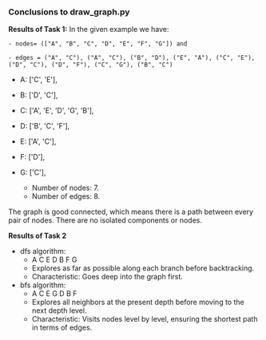 ### Conclusions to  draw_graph.py
**Results of Task 1:**
In the given example we have: 

    - nodes= (["A", "B", "C", "D", "E", "F", "G"]) and
    
    - edges = ("A", "C"), ("A", "C"), ("B", "D"), ("E", "A"), ("C", "E"), ("D", "C"), ("D", "F"), ("C", "G"), ("B", "C")
    
*  A: ['C', 'E'],
*  B: ['D', 'C'],
*  C: ['A', 'E', 'D', 'G', 'B'],
*  D: ['B', 'C', 'F'],
*  E: ['A', 'C'],
*  F: ['D'],
*  G: ['C'],


    - Number of nodes: 7.
    - Number of edges: 8.


The graph is good connected, which means there is a path between every pair of nodes. There are no isolated components or nodes.

**Results of Task 2**
* dfs algorithm:
  - A C E D B F G 
  - Explores as far as possible along each branch before backtracking.
  - Characteristic: Goes deep into the graph first.
* bfs algorithm:
  - A C E G D B F
  - Explores all neighbors at the present depth before moving to the next depth level. 
  - Characteristic: Visits nodes level by level, ensuring the shortest path in terms of edges.